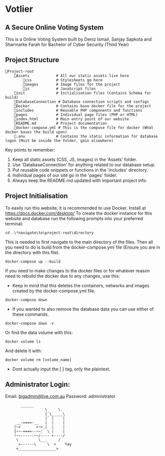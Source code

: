 # Votlier
## A Secure Online Voting System

This is a Online Voting System built by Deniz Ismail, Sanjay Sapkota and Sharmarke Farah for Bachelor of Cyber Security (Third Year)

## Project Structure
```
📁Project-root
    📁Assets            # All our static assets live here
        📁css           # Stylesheets go here
        📁images        # Image files for the project
        📁js            # JavaScript files
    📁init              # Initialisation files (Contains Schema for build)
    📁DatabaseConnection # Database connection scripts and configs
    📁Docker            # Contains base docker file for the project
    📁includes          # Reusable PHP components and functions
    📁pages             # Individual page files (PHP or HTML)
    📄index.html        # Main entry point of our website
    📄README.md         # Project documentation
    📄docker-compose.yml # This is the compose file for docker (What docker bases the build upon)
    📄.env              # Contains the static information for database logon (Must be inside the folder, gain elsewhere)
```
Key points to remember:
1. Keep all static assets (CSS, JS, images) in the 'Assets' folder.
2. Use 'DatabaseConnection' for anything related to our database setup.
3. Put reusable code snippets or functions in the 'includes' directory.
4. Individual pages of our site go in the 'pages' folder.
5. Always keep the README.md updated with important project info.

## Project Initialisation
To easily run this website, it is recommended to use Docker. Install at https://docs.docker.com/desktop/
To create the docker instance for this website and database run the following prompts into your preferred terminal:
```
cd .\*navigate\to\project-root\directory
```
This is needed to first navigate to the main directory of the files.
Then all you need to do is build from the docker-compose.yml file (Ensure you are in the directory with this file). 
```
docker-compose up --build
```
If you need to make changes to the docker files or for whatever reason need to rebuild the docker due to any changes, use this:
- Keep in mind that this deletes the containers, networks and images created by the docker-compose.yml file.
```
docker-compose down 
```
- If you wanted to also remove the database data you can use either of these commands.
```
docker-compose down -v
```
Or find the data volume with this:
```
docker volume ls
```
And delete it with:
```
docker volume rm [volume_name]
``` 
- Dont actually input the [ ] tag, only the plaintext.

## Administrator Login:
Email: bigadmin@live.com.au
Password: administrator

```
       ______
                  \     \.
                  |`\_____\
                  |` |    |
     __-====-__   |  |    |
    (~<       >~>_|  |    |
    {~~-====--~~:  \ |    |
    !~~------~~/----`+----/
     \         \___     /
      >------\     \  <    Yay
     <_________________>
```

